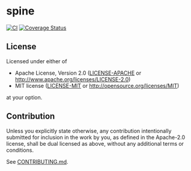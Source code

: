 # spine

[![CI](https://github.com/maytees/spine/workflows/CI/badge.svg)](https://github.com/maytees/spine/actions)
[![Coverage Status](https://coveralls.io/repos/github/maytees/spine/badge.svg?branch=main)](https://coveralls.io/github/maytees/spine?branch=main)

## License

Licensed under either of

 * Apache License, Version 2.0
   ([LICENSE-APACHE](LICENSE-APACHE) or http://www.apache.org/licenses/LICENSE-2.0)
 * MIT license
   ([LICENSE-MIT](LICENSE-MIT) or http://opensource.org/licenses/MIT)

at your option.

## Contribution

Unless you explicitly state otherwise, any contribution intentionally submitted
for inclusion in the work by you, as defined in the Apache-2.0 license, shall be
dual licensed as above, without any additional terms or conditions.

See [CONTRIBUTING.md](CONTRIBUTING.md).
